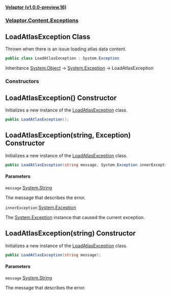 #### [Velaptor (v1.0.0-preview.16)](./namespaces.md 'Velaptor Namespaces')
### [Velaptor.Content.Exceptions](./Velaptor.Content.Exceptions.md 'Velaptor.Content.Exceptions')

## LoadAtlasException Class

Thrown when there is an issue loading atlas data content.

```csharp
public class LoadAtlasException : System.Exception
```

Inheritance [System.Object](https://docs.microsoft.com/en-us/dotnet/api/System.Object 'System.Object') → [System.Exception](https://docs.microsoft.com/en-us/dotnet/api/System.Exception 'System.Exception') → LoadAtlasException
### Constructors

<a name='Velaptor.Content.Exceptions.LoadAtlasException.LoadAtlasException()'></a>

## LoadAtlasException() Constructor

Initializes a new instance of the [LoadAtlasException](./Velaptor.Content.Exceptions.LoadAtlasException.md 'Velaptor.Content.Exceptions.LoadAtlasException') class.

```csharp
public LoadAtlasException();
```

<a name='Velaptor.Content.Exceptions.LoadAtlasException.LoadAtlasException(string,System.Exception)'></a>

## LoadAtlasException(string, Exception) Constructor

Initializes a new instance of the [LoadAtlasException](./Velaptor.Content.Exceptions.LoadAtlasException.md 'Velaptor.Content.Exceptions.LoadAtlasException') class.

```csharp
public LoadAtlasException(string message, System.Exception innerException);
```
#### Parameters

<a name='Velaptor.Content.Exceptions.LoadAtlasException.LoadAtlasException(string,System.Exception).message'></a>

`message` [System.String](https://docs.microsoft.com/en-us/dotnet/api/System.String 'System.String')

The message that describes the error.

<a name='Velaptor.Content.Exceptions.LoadAtlasException.LoadAtlasException(string,System.Exception).innerException'></a>

`innerException` [System.Exception](https://docs.microsoft.com/en-us/dotnet/api/System.Exception 'System.Exception')

The [System.Exception](https://docs.microsoft.com/en-us/dotnet/api/System.Exception 'System.Exception') instance that caused the current exception.

<a name='Velaptor.Content.Exceptions.LoadAtlasException.LoadAtlasException(string)'></a>

## LoadAtlasException(string) Constructor

Initializes a new instance of the [LoadAtlasException](./Velaptor.Content.Exceptions.LoadAtlasException.md 'Velaptor.Content.Exceptions.LoadAtlasException') class.

```csharp
public LoadAtlasException(string message);
```
#### Parameters

<a name='Velaptor.Content.Exceptions.LoadAtlasException.LoadAtlasException(string).message'></a>

`message` [System.String](https://docs.microsoft.com/en-us/dotnet/api/System.String 'System.String')

The message that describes the error.